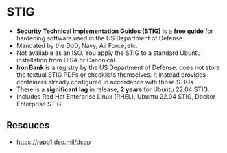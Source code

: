 # STIG

- **Security Technical Implementation Guides (STIG)** is a **free guide** for hardening software used in the US Department of Defense.
- Mandated by the DoD, Navy, Air Force, etc.
- Not available as an ISO. You apply the STIG to a standard Ubuntu installation from DISA or Canonical.
- **Iron Bank** is a registry by the US Department of Defense. does not store the textual STIG PDFs or checklists themselves. It instead provides containers already configured in accordance with those STIGs.
- There is a **significant lag** in release, **2 years** for Ubuntu 22.04 STIG.
- Includes Red Hat Enterprise Linux (RHEL), Ubuntu 22.04 STIG, Docker Enterprise STIG


## Resouces

- https://repo1.dso.mil/dsop